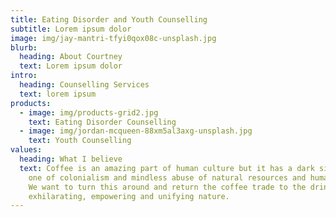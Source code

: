 ```yaml
---
title: Eating Disorder and Youth Counselling
subtitle: Lorem ipsum dolor
image: img/jay-mantri-tfyi0qox08c-unsplash.jpg
blurb:
  heading: About Courtney
  text: Lorem ipsum dolor
intro:
  heading: Counselling Services
  text: lorem ipsum
products:
  - image: img/products-grid2.jpg
    text: Eating Disorder Counselling
  - image: img/jordan-mcqueen-88xm5al3axg-unsplash.jpg
    text: Youth Counselling
values:
  heading: What I believe
  text: Coffee is an amazing part of human culture but it has a dark side too –
    one of colonialism and mindless abuse of natural resources and human lives.
    We want to turn this around and return the coffee trade to the drink’s
    exhilarating, empowering and unifying nature.
---
```

